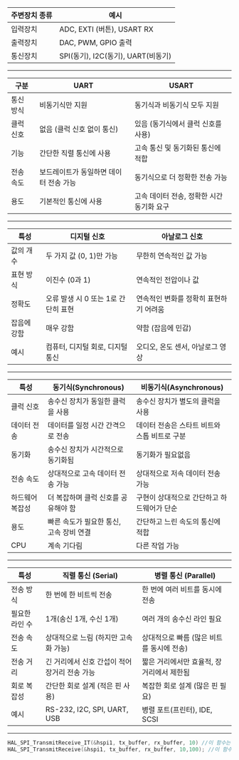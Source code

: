 주변장치 종류 | 예시
--|--
입력장치 | ADC, EXTI (버튼), USART RX
출력장치 | DAC, PWM, GPIO 출력
통신장치 | SPI(동기), I2C(동기), UART(비동기)
***
구분 | UART | USART
--|--|--
통신 방식 | 비동기식만 지원 | 동기식과 비동기식 모두 지원
클럭 신호 | 없음 (클럭 신호 없이 통신) | 있음 (동기식에서 클럭 신호를 사용)
기능 | 간단한 직렬 통신에 사용 | 고속 통신 및 동기화된 통신에 적합
전송 속도 | 보드레이트가 동일하면 데이터 전송 가능 | 동기식으로 더 정확한 전송 가능
용도 | 기본적인 통신에 사용 | 고속 데이터 전송, 정확한 시간 동기화 요구
***
특성 | 디지털 신호 | 아날로그 신호
--|--|--
값의 개수 | 두 가지 값 (0, 1)만 가능 | 무한히 연속적인 값 가능
표현 방식 | 이진수 (0과 1) | 연속적인 전압이나 값
정확도 | 오류 발생 시 0 또는 1로 간단히 표현 | 연속적인 변화를 정확히 표현하기 어려움
잡음에 강함 | 매우 강함 | 약함 (잡음에 민감)
예시 | 컴퓨터, 디지털 회로, 디지털 통신 | 오디오, 온도 센서, 아날로그 영상
***
특성 | 동기식(Synchronous) | 비동기식(Asynchronous)
--|--|--
클럭 신호 | 송수신 장치가 동일한 클럭을 사용 | 송수신 장치가 별도의 클럭을 사용
데이터 전송 | 데이터를 일정 시간 간격으로 전송 | 데이터 전송은 스타트 비트와 스톱 비트로 구분
동기화 | 송수신 장치가 시간적으로 동기화됨 | 동기화가 필요없음
전송 속도 | 상대적으로 고속 데이터 전송 가능 | 상대적으로 저속 데이터 전송 가능
하드웨어 복잡성 | 더 복잡하며 클럭 신호를 공유해야 함 | 구현이 상대적으로 간단하고 하드웨어가 단순
용도 | 빠른 속도가 필요한 통신, 고속 장비 연결 | 간단하고 느린 속도의 통신에 적합
CPU|계속 기다림 | 다른 작업 가능 
***
특성 | 직렬 통신 (Serial) | 병렬 통신 (Parallel)
--|--|--
전송 방식 | 한 번에 한 비트씩 전송 | 한 번에 여러 비트를 동시에 전송
필요한 라인 수 | 1개(송신 1개, 수신 1개) | 여러 개의 송수신 라인 필요
전송 속도 | 상대적으로 느림 (하지만 고속화 가능) | 상대적으로 빠름 (많은 비트를 동시에 전송)
전송 거리 | 긴 거리에서 신호 간섭이 적어 장거리 전송 가능 | 짧은 거리에서만 효율적, 장거리에서 제한됨
회로 복잡성 | 간단한 회로 설계 (적은 핀 사용) | 복잡한 회로 설계 (많은 핀 필요)
예시 | RS-232, I2C, SPI, UART, USB | 병렬 포트(프린터), IDE, SCSI
***

```c
HAL_SPI_TransmitReceive_IT(&hspi1, tx_buffer, rx_buffer, 10) //이 함수는 비동기
HAL_SPI_TransmitReceive(&hspi1, tx_buffer, rx_buffer, 10,100); //이 함수는 동기 
```


